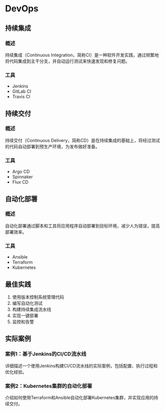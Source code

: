 # DevOps

## 持续集成

### 概述
持续集成（Continuous Integration，简称CI）是一种软件开发实践，通过频繁地将代码集成到主干分支，并自动运行测试来快速发现和修复问题。

### 工具
- Jenkins
- GitLab CI
- Travis CI

## 持续交付

### 概述
持续交付（Continuous Delivery，简称CD）是在持续集成的基础上，将经过测试的代码自动部署到预生产环境，为发布做好准备。

### 工具
- Argo CD
- Spinnaker
- Flux CD

## 自动化部署

### 概述
自动化部署通过脚本和工具将应用程序自动部署到目标环境，减少人为错误，提高部署效率。

### 工具
- Ansible
- Terraform
- Kubernetes

## 最佳实践

1. 使用版本控制系统管理代码
2. 编写自动化测试
3. 构建持续集成流水线
4. 实现一键部署
5. 监控和告警

## 实际案例

### 案例1：基于Jenkins的CI/CD流水线
详细描述一个使用Jenkins构建CI/CD流水线的实际案例，包括配置、执行过程和优化经验。

### 案例2：Kubernetes集群的自动化部署
介绍如何使用Terraform和Ansible自动化部署Kubernetes集群，并实现应用的持续交付。